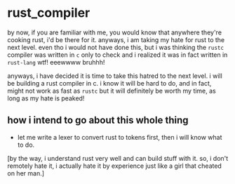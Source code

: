 # rust_compiler

by now, if you are familiar with me, you would know that anywhere they're cooking rust, i'd be there for it. anyways, i am taking my hate for rust to the next level. even tho i would not have done this, but i was thinking the `rustc` compiler was written in `c` only to check and i realized it was in fact written in `rust-lang` wtf! eeewwww bruhhh!

anyways, i have decided it is time to take this hatred to the next level. i will be building a rust compiler in c. i know it will be hard to do, and in fact, might not work as fast as `rustc` but it will definitely be worth my time, as long as my hate is peaked!


## how i intend to go about this whole thing

- let me write a lexer to convert rust to tokens first, then i will know what to do.

[by the way, i understand rust very well and can build stuff with it. so, i don't remotely hate it, i actually hate it by experience just like a girl that cheated on her man.]

